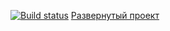 [![Build status](https://ci.appveyor.com/api/projects/status/jodr8u28617pe4cy?svg=true)](https://ci.appveyor.com/project/MihailOkatev/ahj-5-1)
[Развернутый проект](https://mihailokatev.github.io/AHJ-5.1/)
